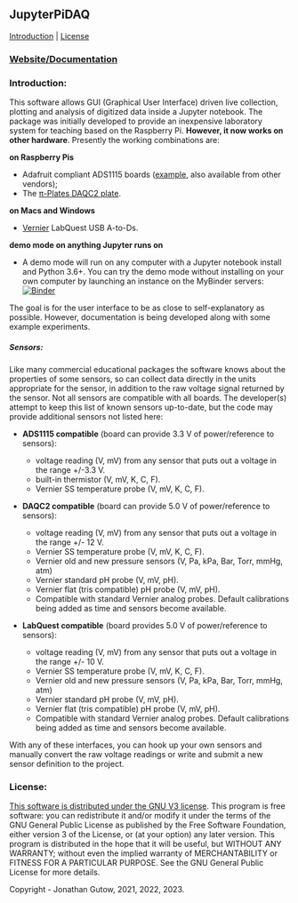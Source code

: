 ## JupyterPiDAQ
[Introduction](#introduction) | [License](#license)

### [Website/Documentation](https://jupyterphysscilab.github.io/JupyterPiDAQ/)

### Introduction:
This software allows GUI (Graphical User Interface) driven live collection, 
plotting and analysis of 
digitized data inside a Jupyter notebook. The package was initially developed
to provide an inexpensive laboratory system for teaching based on
the Raspberry Pi.  **However, it now works on other hardware**. 
Presently the working combinations are:

**on Raspberry Pis** 
* Adafruit compliant ADS1115 boards 
([example](https://www.amazon.com/KNACRO-4-Channel-Raspberry-ADS1115-Channel/dp/B07149WH7P),
also available from other vendors);
* The [&pi;-Plates DAQC2 plate](https://pi-plates.com/daqc2r1/).

**on Macs and Windows**
* [Vernier](https://www.vernier.com) LabQuest USB A-to-Ds.

**demo mode on anything Jupyter runs on**
* A demo mode will run on any computer with a Jupyter notebook install and
Python 3.6+. You can try the demo mode without installing on your own 
  computer by launching an instance on the MyBinder servers:
[![Binder](https://mybinder.org/badge_logo.svg)](https://mybinder.org/v2/gh/JupyterPhysSciLab/JupyterPiDAQ.git/HEAD?urlpath=/tree/usage_examples)
  
The goal is for the user interface to be as close to self-explanatory as
 possible. However, documentation is being developed along with some example
  experiments.

##### Sensors:
Like many commercial educational packages the software knows about the
properties of some sensors, so can collect data directly in the units
appropriate for the sensor, in addition to the raw voltage signal returned
by the sensor. Not all sensors are compatible with all boards.
The developer(s) attempt to keep this list of known sensors up-to-date, but the
code may provide additional sensors not listed here:
* **ADS1115 compatible** (board can provide 3.3 V of power/reference to
 sensors):
  * voltage reading (V, mV) from any sensor that puts out a voltage in the
   range +/-3.3 V.
  * built-in thermistor (V, mV, K, C, F).
  * Vernier SS temperature probe (V, mV, K, C, F).
  
* **DAQC2 compatible** (board can provide 5.0 V of power/reference to sensors):
  * voltage reading (V, mV) from any sensor that puts out a voltage in the
   range +/- 12 V.
  * Vernier SS temperature probe (V, mV, K, C, F).
  * Vernier old and new pressure sensors (V, Pa, kPa, Bar, Torr, mmHg, atm)  
  * Vernier standard pH probe (V, mV, pH).
  * Vernier flat (tris compatible) pH probe (V, mV, pH).
  * Compatible with standard Vernier analog probes. Default calibrations
  being added as time and sensors become available.
  
* **LabQuest compatible** (board provides 5.0 V of power/reference to sensors):
  * voltage reading (V, mV) from any sensor that puts out a voltage in the
   range +/- 10 V.
  * Vernier SS temperature probe (V, mV, K, C, F).
  * Vernier old and new pressure sensors (V, Pa, kPa, Bar, Torr, mmHg, atm)  
  * Vernier standard pH probe (V, mV, pH).
  * Vernier flat (tris compatible) pH probe (V, mV, pH).
  * Compatible with standard Vernier analog probes. Default calibrations
  being added as time and sensors become available.
  
With any of these interfaces, you can hook up your own sensors and 
manually convert the raw voltage readings or write and submit a new sensor 
definition to the project.

### License:
[This software is distributed under the GNU V3 license](https://gnu.org/licenses).
This program is free software: you can redistribute it and/or modify
    it under the terms of the GNU General Public License as published by
    the Free Software Foundation, either version 3 of the License, or
    (at your option) any later version.
    This program is distributed in the hope that it will be useful,
    but WITHOUT ANY WARRANTY; without even the implied warranty of
    MERCHANTABILITY or FITNESS FOR A PARTICULAR PURPOSE.  See the
    GNU General Public License for more details.

Copyright - Jonathan Gutow, 2021, 2022, 2023.